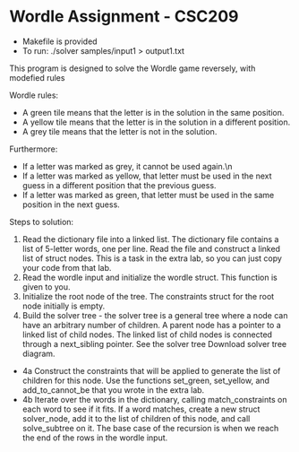 # Wordle Assignment - CSC209

- Makefile is provided
- To run: ./solver samples/input1 > output1.txt


This program is designed to solve the Wordle game reversely, with modefied rules

Wordle rules:

  - A green tile means that the letter is in the solution in the same position.
  - A yellow tile means that the letter is in the solution in a different position.  
  - A grey tile means that the letter is not in the solution.
  
Furthermore:
  - If a letter was marked as grey, it cannot be used again.\n
  - If a letter was marked as yellow, that letter must be used in the next guess in a different position that the previous guess.
  - If a letter was marked as green, that letter must be used in the same position in the next guess.
  
Steps to solution:
  1. Read the dictionary file into a linked list. The dictionary file contains a list of 5-letter words, one per line.  Read the file and construct a linked list of struct nodes.  This is a task in the extra lab, so you can just copy your code from that lab.
  2. Read the wordle input and initialize the wordle struct. This function is given to you.
  3. Initialize the root node of the tree.  The constraints struct for the root node initially is empty.
  4. Build the solver tree - the solver tree is a general tree where a node can have an arbitrary number of children.  A parent node has a pointer to a linked list of child nodes.  The linked list of child nodes is connected through a next_sibling pointer.  See the solver tree   Download solver tree diagram.
  - 4a Construct the constraints that will be applied to generate the list of children for this node.  Use the functions set_green, set_yellow, and add_to_cannot_be that you wrote in the extra lab.
  - 4b Iterate over the words in the dictionary, calling match_constraints on each word to see if it fits.  If a word matches,  create a new struct solver_node, add it to the list of children of this node, and call solve_subtree on it.  The base case of the recursion is when we reach the end of the rows in the wordle input.
  
  
